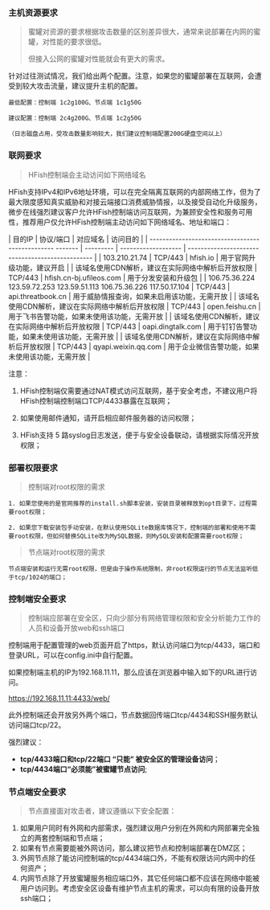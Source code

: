 
### 主机资源要求

> 蜜罐对资源的要求根据攻击数量的区别差异很大，通常来说部署在内网的蜜罐，对性能的要求很低。
>
> 但接入公网的蜜罐对性能就会有更大的需求。

针对过往测试情况，我们给出两个配置。注意，如果您的蜜罐部署在互联网，会遭受到较大攻击流量，建议提升主机的配置。

```wiki
最低配置：控制端 1c2g100G、节点端 1c1g50G

建议配置：控制端 2c4g200G、节点端 1c2g50G

（日志磁盘占用，受攻击数量影响较大，我们建议控制端配置200G硬盘空间以上）
```

### 联网要求

> HFish控制端会主动访问如下网络域名

HFish支持IPv4和IPv6地址环境，可以在完全隔离互联网的内部网络工作，但为了最大限度感知真实威胁和对接云端接口消费威胁情报，以及接受自动化升级服务，微步在线强烈建议客户允许HFish控制端访问互联网，为兼顾安全性和服务可用性，推荐用户仅允许HFish控制端主动访问如下网络域名、地址和端口：

| 目的IP                                                   | 协议/端口 | 对应域名            | 访问目的                                         |
| ------------------------------------------------ ------- | --------- | ------------------- | ------------------------------------------------ |
| 103.210.21.74                                            | TCP/443   | hfish.io            | 用于官网升级功能，建议开启                       |
| 该域名使用CDN解析，建议在实际网络中解析后开放权限        | TCP/443   | hfish.cn-bj.ufileos.com   | 用于分发安装和升级包                          |
| 106.75.36.224  123.59.72.253  123.59.51.113  106.75.36.226  117.50.17.104 | TCP/443   | api.threatbook.cn   | 用于威胁情报查询，如果未启用该功能，无需开放     |
| 该域名使用CDN解析，建议在实际网络中解析后开放权限        | TCP/443   | open.feishu.cn      | 用于飞书告警功能，如果未使用该功能，无需开放     |
| 该域名使用CDN解析，建议在实际网络中解析后开放权限        | TCP/443   | oapi.dingtalk.com   | 用于钉钉告警功能，如果未使用该功能，无需开放     |
| 该域名使用CDN解析，建议在实际网络中解析后开放权限        | TCP/443   | qyapi.weixin.qq.com | 用于企业微信告警功能，如果未使用该功能，无需开放 |

 

注意：

1. HFish控制端仅需要通过NAT模式访问互联网，基于安全考虑，不建议用户将HFish控制端控制端口TCP/4433暴露在互联网；

2. 如果使用邮件通知，请开启相应邮件服务器的访问权限；

3. HFish支持 5 路syslog日志发送，便于与安全设备联动，请根据实际情况开放权限；



### 部署权限要求

> 控制端对root权限的需求

```wiki
1. 如果您使用的是官网推荐的install.sh脚本安装，安装目录被释放到opt目录下，过程需要root权限；

2. 如果您下载安装包手动安装，在默认使用SQLite数据库情况下，控制端的部署和使用不需要root权限，但如何替换SQLite改为MySQL数据，则MySQL安装和配置需要root权限；
```

> 节点端对root权限的需求

```wiki
节点端安装和运行无需root权限，但是由于操作系统限制，非root权限运行的节点无法监听低于tcp/1024的端口；
```


### 控制端安全要求

> 控制端应部署在安全区，只向少部分有网络管理权限和安全分析能力工作的人员和设备开放web和ssh端口

控制端用于配置管理的web页面开启了https，默认访问端口为tcp/4433，端口和登录URL，可以在config.ini中自行配置。

如果控制端主机的IP为192.168.11.11，那么应该在浏览器中输入如下的URL进行访问。

https://192.168.11.11:4433/web/


此外控制端还会开放另外两个端口，节点数据回传端口tcp/4434和SSH服务默认访问端口tcp/22。

强烈建议：

- **tcp/4433端口和tcp/22端口 “只能” 被安全区的管理设备访问**；
- **tcp/4434端口“必须能”被蜜罐节点访问**;


### 节点端安全要求

> 节点直接面对攻击者，建议遵循以下安全配置：

1. 如果用户同时有外网和内部需求，强烈建议用户分别在外网和内网部署完全独立的两套控制端和节点端；
2. 如果有节点需要能被外网访问，那么建议把节点和控制端部署在DMZ区；
3. 外网节点除了能访问控制端的tcp/4434端口外，不能有权限访问内网中的任何资产；
4. 内网节点除了开放蜜罐服务相应端口外，其它任何端口都不应该在网络中能被用户访问到。考虑安全区设备有维护节点主机的需求，可以向有限的设备开放ssh端口；
